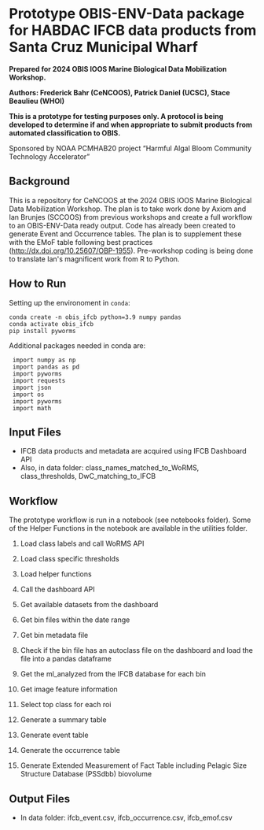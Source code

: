 # Prototype OBIS-ENV-Data package for HABDAC IFCB data products from Santa Cruz Municipal Wharf

__Prepared for 2024 OBIS IOOS Marine Biological Data Mobilization Workshop.__

__Authors: Frederick Bahr (CeNCOOS), Patrick Daniel (UCSC), Stace Beaulieu (WHOI)__

**This is a prototype for testing purposes only. A protocol is being developed to determine if and when appropriate to submit products from automated classification to OBIS.**

Sponsored by NOAA PCMHAB20 project “Harmful Algal Bloom Community Technology Accelerator”

## Background
This is a repository for CeNCOOS at the 2024 OBIS IOOS Marine Biological Data Mobilization Workshop.  The plan is to take work done by Axiom and Ian Brunjes (SCCOOS) from previous workshops and create a full workflow to an OBIS-ENV-Data ready output.
Code has already been created to generate Event and Occurrence tables.  The plan is to supplement these with the EMoF table following best practices (http://dx.doi.org/10.25607/OBP-1955).
Pre-workshop coding is being done to translate Ian's magnificent work from R to Python.

## How to Run
Setting up the environoment in `conda`:

    conda create -n obis_ifcb python=3.9 numpy pandas
    conda activate obis_ifcb
    pip install pyworms
Additional packages needed in conda are:
```
 import numpy as np
 import pandas as pd
 import pyworms
 import requests
 import json
 import os
 import pyworms
 import math
```
## Input Files
- IFCB data products and metadata are acquired using IFCB Dashboard API
- Also, in data folder: class_names_matched_to_WoRMS, class_thresholds, DwC_matching_to_IFCB

## Workflow
The prototype workflow is run in a notebook (see notebooks folder). Some of the Helper Functions in the notebook are available in the utilities folder.</p>
1) Load class labels and call WoRMS API</p>
2) Load class specific thresholds</p>
3) Load helper functions</p>
4) Call the dashboard API</p>
5) Get available datasets from the dashboard</p>
6) Get bin files within the date range</p>
7) Get bin metadata file</p>
8) Check if the bin file has an autoclass file on the dashboard and load the file into a pandas dataframe</p>
9) Get the ml_analyzed from the IFCB database for each bin</p>
10) Get image feature information</p>
11) Select top class for each roi</p>
12) Generate a summary table</p>
13) Generate event table</p>
14) Generate the occurrence table</p>
15) Generate Extended Measurement of Fact Table including Pelagic Size Structure Database (PSSdbb) biovolume</p>
<!--
1) Check to see if we can query IFCB api for IFCBs available.</p>
2) Create a Json config file of information that has filenames, paths, and data not available by machine</p>
3) Move pyworms code section into a module</p>
4) Create module for event table that returns Panda's DataFrame that can be concatenatted to </p>
5) Do the same for the Occurrence table</p>
6) Do the same for the EMoF table </p>
7) Clean up code to make more efficient and clean -->

## Output Files
- In data folder: ifcb_event.csv, ifcb_occurrence.csv, ifcb_emof.csv
